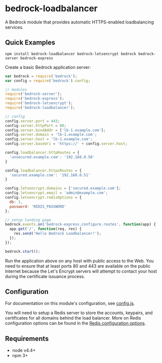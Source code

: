 # bedrock-loadbalancer

A Bedrock module that provides automatic HTTPS-enabled loadbalancing services.

## Quick Examples

```
npm install bedrock-loadbalancer bedrock-letsencrypt bedrock bedrock-server bedrock-express
```

Create a basic Bedrock application server:

```js
var bedrock = require('bedrock');
var config = require('bedrock').config;

// modules
require('bedrock-server');
require('bedrock-express');
require('bedrock-letsencrypt');
require('bedrock-loadbalancer');

// config
config.server.port = 443;
config.server.httpPort = 80;
config.server.bindAddr = ['lb-1.example.com'];
config.server.domain = 'lb-1.example.com';
config.server.host = 'lb-1.example.com';
config.server.baseUri = 'https://' + config.server.host;

config.loadbalancer.httpRoutes = {
  'unsecured.example.com': '192.168.0.50'
}

config.loadbalancer.httpsRoutes = {
  'secured.example.com': '192.168.0.51'
}

config.letsencrypt.domains = ['secured.example.com'];
config.letsencrypt.email = 'admin@example.com';
config.letsencrypt.redisOptions = {
  db: 1,
  password: 'REDIS_PASSWORD'
};

// setup landing page
bedrock.events.on('bedrock-express.configure.routes', function(app) {
  app.get('/', function(req, res) {
    res.send('Hello Bedrock Loadbalancer!');
  });
});

bedrock.start();
```

Run the application above on any host with public access to the Web.
You need to ensure that at least ports 80 and 443 are available on
the public Internet because the Let's Encrypt servers will attempt
to contact your host during the certificate issuance process.

## Configuration

For documentation on this module's configuration, see
[config.js](./lib/config.js).

You will need to setup a Redis server to store the accounts, keypairs, and
certificates for all domains behind the load balancer. More on Redis
configuration options can be found in the
[Redis configuration options](http://redis.js.org/#api-rediscreateclient).

## Requirements

- node v4.4+
- npm 3+
